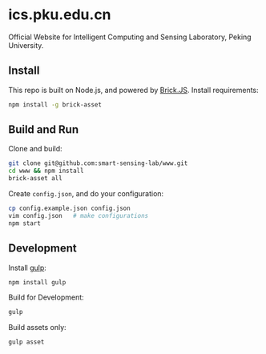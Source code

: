 # ics.pku.edu.cn

Official Website for Intelligent Computing and Sensing Laboratory, Peking University.

## Install

This repo is built on Node.js, and powered by [Brick.JS][brick.js].
Install requirements:

```bash
npm install -g brick-asset
```

## Build and Run

Clone and build:

```bash
git clone git@github.com:smart-sensing-lab/www.git
cd www && npm install
brick-asset all
```

Create `config.json`, and do your configuration:

```bash
cp config.example.json config.json
vim config.json   # make configurations
npm start
```

## Development

Install [gulp][gulp]:

```bash
npm install gulp
```

Build for Development:

```bash
gulp
```

Build assets only:

```bash
gulp asset
```

[gulp]: http://gulpjs.com/
[brick.js]: https://github.com/brick-js/brick.js
